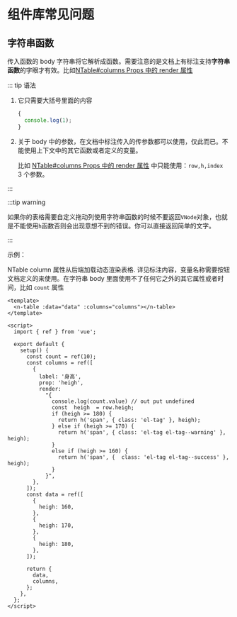 # 组件库常见问题

## 字符串函数

传入函数的 body 字符串将它解析成函数。需要注意的是文档上有标注支持**字符串函数**的字眼才有效。比如[NTable#columns Props 中的 render 属性](../components/table.html#columns-props)

::: tip 语法

1. 它只需要大括号里面的内容
   ```js
   {
     console.log(1);
   }
   ```
2. 关于 body 中的参数，在文档中标注传入的传参数都可以使用，仅此而已。不能使用上下文中的其它函数或者定义的变量。

   比如 [NTable#columns Props 中的 render 属性](../components/table.html#columns-props) 中只能使用：`row,h,index ` 3 个参数。

:::

:::tip warning

如果你的表格需要自定义拖动列使用字符串函数的时候不要返回`VNode`对象，也就是不能使用`h`函数否则会出现意想不到的错误。你可以直接返回简单的文字。

:::

示例：

NTable column 属性从后端加载动态渲染表格. 详见标注内容，变量名称需要按钮文档定义的来使用。在字符串 body 里面使用不了任何它之外的其它属性或者时间，比如 `count` 属性

```vue{16,29}
<template>
  <n-table :data="data" :columns="columns"></n-table>
</template>

<script>
  import { ref } from 'vue';

  export default {
    setup() {
      const count = ref(10);
      const columns = ref([
        {
          label: '身高',
          prop: 'heigh',
          render:
            "{
              console.log(count.value) // out put undefined
              const  heigh  = row.heigh;
              if (heigh >= 180) {
                return h('span', { class: 'el-tag' }, heigh);
              } else if (heigh >= 170) {
                return h('span', { class: 'el-tag el-tag--warning' }, heigh);
              }
              else if (heigh >= 160) {
                return h('span', {  class: 'el-tag el-tag--success' }, heigh);
              }
            }",
        },
      ]);
      const data = ref([
        {
          heigh: 160,
        },
        {
          heigh: 170,
        },
        {
          heigh: 180,
        },
      ]);

      return {
        data,
        columns,
      };
    },
  };
</script>
```
